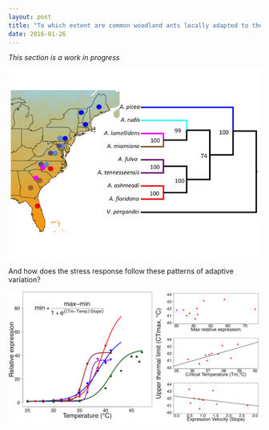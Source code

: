 ```yaml
---
layout: post
title: "To which extent are common woodland ants locally adapted to their environment?"
date: 2016-01-26
---
```

<i>This section is a work in progress </i>


<img src="/assets/20160126_Sampling_map.jpg" />


And how does the stress response follow these patterns of adaptive variation?

<img src="/assets/20160126_hsp_reaction_norms.png" />
